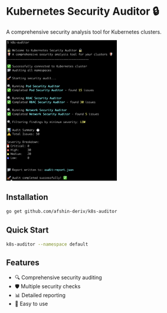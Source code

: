 # Kubernetes Security Auditor 🔒

A comprehensive security analysis tool for Kubernetes clusters.

<img src="./docs/static_files/sample_output.png" style="width: 300px;" alt="K8S Security Auditor screenshot">

## Installation

```bash
go get github.com/afshin-deriv/k8s-auditor
```

## Quick Start

```bash
k8s-auditor --namespace default
```

## Features

- 🔍 Comprehensive security auditing
- 🛡️ Multiple security checks
- 📊 Detailed reporting
- 🚀 Easy to use
